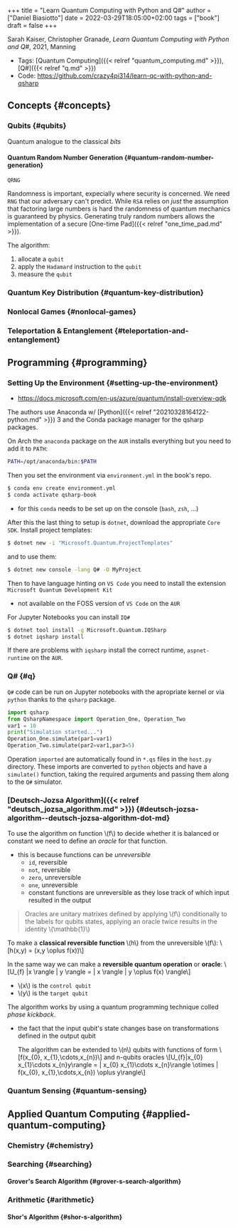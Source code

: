 +++
title = "Learn Quantum Computing with Python and Q#"
author = ["Daniel Biasiotto"]
date = 2022-03-29T18:05:00+02:00
tags = ["book"]
draft = false
+++

Sarah Kaiser, Christopher Granade, _Learn Quantum Computing with Python and Q#_, 2021, Manning

-   Tags: [Quantum Computing]({{< relref "quantum_computing.md" >}}), [Q#]({{< relref "q.md" >}})
-   Code: <https://github.com/crazy4pi314/learn-qc-with-python-and-qsharp>


## Concepts {#concepts}


### Qubits {#qubits}

Quantum analogue to the classical _bits_


#### Quantum Random Number Generation {#quantum-random-number-generation}

`QRNG`

Randomness is important, expecially where security is concerned.
We need `RNG` that our adversary can't predict.
While `RSA` relies on _just_ the assumption that factoring large numbers is hard the randomness of quantum mechanics is guaranteed by physics.
Generating truly random numbers allows the implementation of a secure [One-time Pad]({{< relref "one_time_pad.md" >}}).

The algorithm:

1.  allocate a `qubit`
2.  apply the `Hadamard` instruction to the `qubit`
3.  measure the `qubit`


### Quantum Key Distribution {#quantum-key-distribution}


### Nonlocal Games {#nonlocal-games}


### Teleportation &amp; Entanglement {#teleportation-and-entanglement}


## Programming {#programming}


### Setting Up the Environment {#setting-up-the-environment}

-   <https://docs.microsoft.com/en-us/azure/quantum/install-overview-qdk>

The authors use Anaconda w/ [Python]({{< relref "20210328164122-python.md" >}}) 3 and the Conda package manager for the qsharp packages.

On Arch the `anaconda` package on the `AUR` installs everything but you need to add it to `PATH`:

```bash
PATH=/opt/anaconda/bin:$PATH
```

Then you set the environment via `environment.yml` in the book's repo.

```bash
$ conda env create environment.yml
$ conda activate qsharp-book
```

-   for this `conda` needs to be set up on the console (`bash`, `zsh`, ...)

After this the last thing to setup is `dotnet`, download the appropriate `Core SDK`.
Install project templates:

```bash
$ dotnet new -i "Microsoft.Quantum.ProjectTemplates"
```

and to use them:

```bash
$ dotnet new console -lang Q# -O MyProject
```

Then to have language hinting on `VS Code` you need to install the extension `Microsoft Quantum Development Kit`

-   not available on the FOSS version of `VS Code` on the `AUR`

For Jupyter Notebooks you can install `IQ#`

```bash
$ dotnet tool install -g Microsoft.Quantum.IQSharp
$ dotnet iqsharp install
```

If there are problems with `iqsharp` install the correct runtime, `aspnet-runtime` on the `AUR`.


### Q# {#q}

`Q#` code can be run on Jupyter notebooks with the apropriate kernel or via `python` thanks to the `qsharp` package.

<a id="code-snippet--host.py"></a>
```python
import qsharp
from QsharpNamespace import Operation_One, Operation_Two
var1 = 10
print("Simulation started...")
Operation_One.simulate(par1=var1)
Operation_Two.simulate(par2=var1,par3=5)
```

Operation `imported` are automatically found in `*.qs` files in the `host.py` directory.
These imports are converted to `python` objects and have a `simulate()` function, taking the required arguments and passing them along to the `Q#` simulator.


### [Deutsch-Jozsa Algorithm]({{< relref "deutsch_jozsa_algorithm.md" >}}) {#deutsch-jozsa-algorithm--deutsch-jozsa-algorithm-dot-md}

To use the algorithm on function \\(f\\) to decide whether it is balanced or constant we need to define an _oracle_ for that function.

-   this is because functions can be _unreversible_
    -   `id`, reversible
    -   `not`, reversible
    -   `zero`, unreversible
    -   `one`, unreversible
    -   constant functions are unreversible as they lose track of which input resulted in the output

> Oracles are unitary matrixes defined by applying \\(f\\) conditionally to the labels for qubits states, applying an oracle twice results in the identity \\(\mathbb{1}\\)

To make a **classical reversible function** \\(h\\) from the unreversible \\(f\\):
\\[h(x,y) = (x,y \oplus f(x))\\]

In the same way we can make a **reversible quantum operation** or **oracle**:
\\[U\_{f} |x \rangle | y \rangle = | x \rangle | y \oplus f(x) \rangle\\]

-   \\(x\\) is the `control qubit`
-   \\(y\\) is the `target qubit`

The algorithm works by using a quantum programming technique colled _phase kickback_.

-   the fact that the input qubit's state changes base on transformations defined in the output qubit

    The algorithm can be extended to \\(n\\) qubits with functions of form
    \\[f(x\_{0}, x\_{1},\cdots,x\_{n})\\]
    and n-qubits oracles
    \\[U\_{f}|x\_{0} x\_{1}\cdots x\_{n}y\rangle = | x\_{0} x\_{1}\cdots x\_{n}\rangle \otimes | f(x\_{0}, x\_{1},\cdots,x\_{n}) \oplus y\rangle\\]


### Quantum Sensing {#quantum-sensing}


## Applied Quantum Computing {#applied-quantum-computing}


### Chemistry {#chemistry}


### Searching {#searching}


#### Grover's Search Algorithm {#grover-s-search-algorithm}


### Arithmetic {#arithmetic}


#### Shor's Algorithm {#shor-s-algorithm}